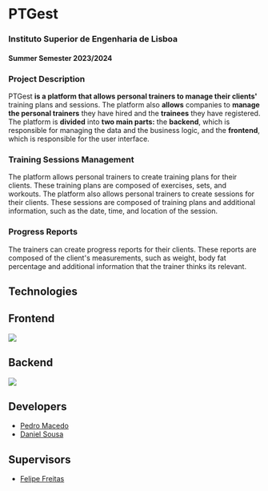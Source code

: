 # PTGest

### Instituto Superior de Engenharia de Lisboa
#### Summer Semester 2023/2024


### Project Description
PTGest **is a platform that allows personal trainers to manage their clients'** training plans and sessions. The platform also **allows** companies to **manage the personal trainers** they have hired and the **trainees** they have registered. The platform is **divided** into **two main parts:** the **backend**, which is responsible for managing the data and the business logic, and the **frontend**, which is responsible for the user interface.

### Training Sessions Management
The platform allows personal trainers to create training plans for their clients. These training plans are composed of exercises, sets, and workouts. The platform also allows personal trainers to create sessions for their clients. These sessions are composed of training plans and additional information, such as the date, time, and location of the session.


### Progress Reports
The trainers can create progress reports for their clients. These reports are composed of the client's measurements, such as weight, body fat percentage and additional information that the trainer thinks its relevant.






## Technologies
## Frontend

![](https://skillicons.dev/icons?i=typescript,vue,vite,css)

## Backend
![](https://skillicons.dev/icons?i=kotlin,spring,postgresql,docker)

## Developers

- [Pedro Macedo](https://github.com/PedroMacedoo)
- [Daniel Sousa](https://github.com/DanielSousa01)

## Supervisors

- [Felipe Freitas](https://github.com/fbfreitas)
